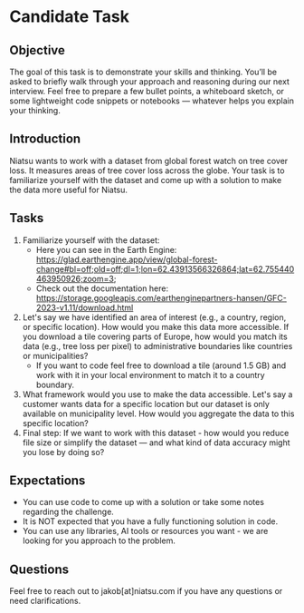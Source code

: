 # Candidate Task

## Objective
The goal of this task is to demonstrate your skills and thinking. You’ll be asked to briefly walk through your approach and reasoning during our next interview. Feel free to prepare a few bullet points, a whiteboard sketch, or some lightweight code snippets or notebooks — whatever helps you explain your thinking.

## Introduction
Niatsu wants to work with a dataset from global forest watch on tree cover loss. It measures areas of tree cover loss across the globe. Your task is to familiarize yourself with the dataset and come up with a solution to make the data more useful for Niatsu.

## Tasks
1. Familiarize yourself with the dataset:
   - Here you can see in the Earth Engine: https://glad.earthengine.app/view/global-forest-change#bl=off;old=off;dl=1;lon=62.43913566326864;lat=62.755440463950926;zoom=3;
   - Check out the documentation here: https://storage.googleapis.com/earthenginepartners-hansen/GFC-2023-v1.11/download.html
2. Let's say we have identified an area of interest (e.g., a country, region, or specific location). How would you make this data more accessible. If you download a tile covering parts of Europe, how would you match its data (e.g., tree loss per pixel) to administrative boundaries like countries or municipalities?
   - If you want to code feel free to download a tile (around 1.5 GB) and work with it in your local environment to match it to a country boundary.
3. What framework would you use to make the data accessible. Let's say a customer wants data for a specific location but our dataset is only available on municipality level. How would you aggregate the data to this specific location?
4. Final step: If we want to work with this dataset - how would you reduce file size or simplify the dataset — and what kind of data accuracy might you lose by doing so?

## Expectations
- You can use code to come up with a solution or take some notes regarding the challenge.
- It is NOT expected that you have a fully functioning solution in code.
- You can use any libraries, AI tools or resources you want - we are looking for you approach to the problem.

## Questions
Feel free to reach out to jakob[at]niatsu.com if you have any questions or need clarifications.